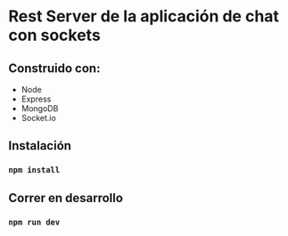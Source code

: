 # Rest Server de la aplicación de chat con sockets

## Construido con:

-  Node
-  Express
-  MongoDB
-  Socket.io

## Instalación

### `npm install`

## Correr en desarrollo

### `npm run dev`
